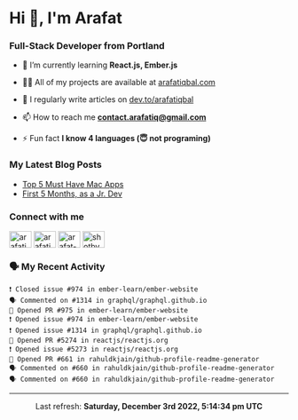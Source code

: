 <h1 align="left">Hi 👋, I'm Arafat</h1>
<h3 align="left">Full-Stack Developer from Portland</h3>

- 🌱 I’m currently learning **React.js, Ember.js**

- 👨‍💻 All of my projects are available at [arafatiqbal.com](https://arafatiqbal.com/)

- 📝 I regularly write articles on [dev.to/arafatiqbal](https://dev.to/arafatiqbal)

- 📫 How to reach me **contact.arafatiq@gmail.com**

- ⚡ Fun fact **I know 4 languages (😇 not programing)**

### My Latest Blog Posts
<!-- BLOG-POST-LIST:START -->
- [Top 5 Must Have Mac Apps](https://dev.to/arafatiqbal/top-5-must-have-mac-apps-16n3)
- [First 5 Months, as a Jr. Dev](https://dev.to/arafatiqbal/first-5-months-as-a-jr-dev-2abl)
<!-- BLOG-POST-LIST:END -->

<h3 align="left">Connect with me</h3>
<p align="left">
<a href="https://dev.to/arafatiqbal" target="blank"><img align="center" src="https://d2fltix0v2e0sb.cloudfront.net/dev-badge.svg" alt="arafatiqbal" height="30" width="40" /></a>
<a href="https://twitter.com/arafati98" target="blank"><img align="center" src="https://raw.githubusercontent.com/rahuldkjain/github-profile-readme-generator/master/src/images/icons/Social/twitter.svg" alt="arafati98" height="30" width="40" /></a>
<a href="https://linkedin.com/in/arafat-iqbal" target="blank"><img align="center" src="https://raw.githubusercontent.com/rahuldkjain/github-profile-readme-generator/master/src/images/icons/Social/linked-in-alt.svg" alt="arafat-iqbal" height="30" width="40" /></a>
<a href="https://instagram.com/shotbyarafat" target="blank"><img align="center" src="https://raw.githubusercontent.com/rahuldkjain/github-profile-readme-generator/master/src/images/icons/Social/instagram.svg" alt="shotbyarafat" height="30" width="40" /></a>
</p>

### 🗣 My Recent Activity
```
❗️ Closed issue #974 in ember-learn/ember-website
🗣 Commented on #1314 in graphql/graphql.github.io
💪 Opened PR #975 in ember-learn/ember-website
❗️ Opened issue #974 in ember-learn/ember-website
❗️ Opened issue #1314 in graphql/graphql.github.io
💪 Opened PR #5274 in reactjs/reactjs.org
❗️ Opened issue #5273 in reactjs/reactjs.org
💪 Opened PR #661 in rahuldkjain/github-profile-readme-generator
🗣 Commented on #660 in rahuldkjain/github-profile-readme-generator
🗣 Commented on #660 in rahuldkjain/github-profile-readme-generator
```

------------
<p align="center">Last refresh: <b>Saturday, December 3rd 2022, 5:14:34 pm UTC</b></p>
